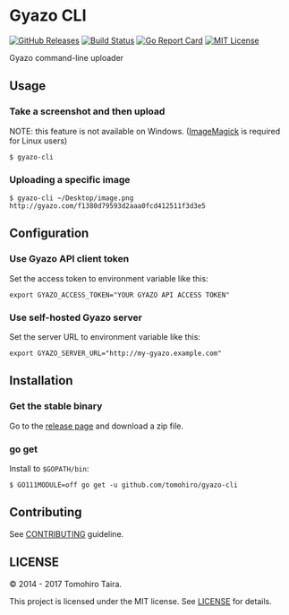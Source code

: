Gyazo CLI
================================================================================

[![GitHub Releases](https://img.shields.io/github/release/tomohiro/gyazo-cli.svg?style=flat-square)](https://github.com/tomohiro/gyazo-cli/releases)
[![Build Status](https://img.shields.io/travis/tomohiro/gyazo-cli.svg?style=flat-square)](https://travis-ci.org/tomohiro/gyazo-cli)
[![Go Report Card](https://goreportcard.com/badge/github.com/tomohiro/gyazo-cli?style=flat-square)](https://goreportcard.com/report/github.com/tomohiro/gyazo-cli)
[![MIT License](http://img.shields.io/badge/license-MIT-blue.svg?style=flat-square)](https://github.com/tomohiro/gyazo-cli/blob/master/LICENSE)

Gyazo command-line uploader


Usage
--------------------------------------------------------------------------------

### Take a screenshot and then upload

NOTE: this feature is not available on Windows. ([ImageMagick](http://www.imagemagick.org/script/index.php) is required for Linux users)

```
$ gyazo-cli
```


### Uploading a specific image

```
$ gyazo-cli ~/Desktop/image.png
http://gyazo.com/f1380d79593d2aaa0fcd412511f3d3e5
```


Configuration
--------------------------------------------------------------------------------

### Use Gyazo API client token

Set the access token to environment variable like this:

```
export GYAZO_ACCESS_TOKEN="YOUR GYAZO API ACCESS TOKEN"
```


### Use self-hosted Gyazo server

Set the server URL to environment variable like this:

```
export GYAZO_SERVER_URL="http://my-gyazo.example.com"
```


Installation
--------------------------------------------------------------------------------

### Get the stable binary

Go to the [release page](https://github.com/tomohiro/gyazo-cli/releases) and download a zip file.


### go get

Install to `$GOPATH/bin`:

```
$ GO111MODULE=off go get -u github.com/tomohiro/gyazo-cli
```


Contributing
--------------------------------------------------------------------------------

See [CONTRIBUTING](CONTRIBUTING.md) guideline.


LICENSE
--------------------------------------------------------------------------------

&copy; 2014 - 2017 Tomohiro Taira.

This project is licensed under the MIT license. See [LICENSE](LICENSE) for details.
